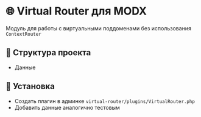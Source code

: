 # 🌐 Virtual Router для MODX

Модуль для работы с виртуальными поддоменами без использования `ContextRouter`

## 📁 Структура проекта

- Данные

## 🚀 Установка

- Создать плагин в админке `virtual-router/plugins/VirtualRouter.php`
- Добавить данные аналогично тестовым
